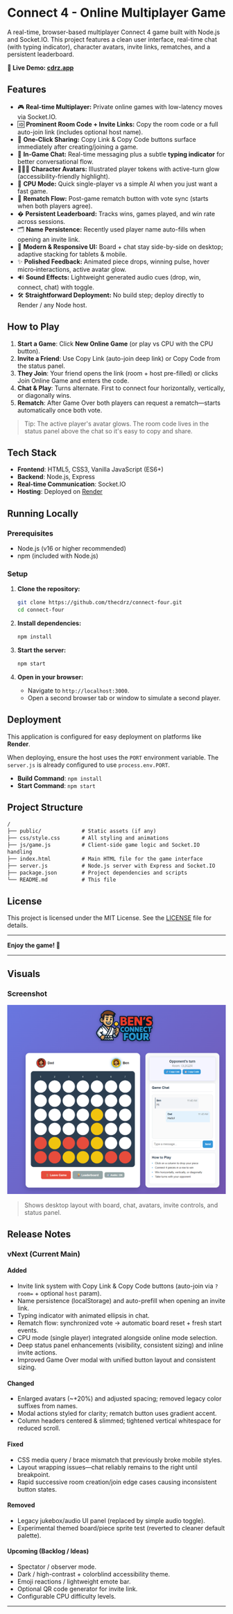 # Connect 4 - Online Multiplayer Game

A real-time, browser-based multiplayer Connect 4 game built with Node.js and Socket.IO. This project features a clean user interface, real-time chat (with typing indicator), character avatars, invite links, rematches, and a persistent leaderboard.

**🚀 Live Demo: [cdrz.app](https://cdrz.app)**

## Features

- 🎮 **Real-time Multiplayer:** Private online games with low-latency moves via Socket.IO.
- 🆔 **Prominent Room Code + Invite Links:** Copy the room code or a full auto-join link (includes optional host name).
- 🔗 **One‑Click Sharing:** Copy Link & Copy Code buttons surface immediately after creating/joining a game.
- 💬 **In-Game Chat:** Real-time messaging plus a subtle **typing indicator** for better conversational flow.
- 🧑‍🤝‍🧑 **Character Avatars:** Illustrated player tokens with active-turn glow (accessibility-friendly highlight).
- 🧠 **CPU Mode:** Quick single-player vs a simple AI when you just want a fast game.
- 🔄 **Rematch Flow:** Post-game rematch button with vote sync (starts when both players agree).
- � **Persistent Leaderboard:** Tracks wins, games played, and win rate across sessions.
- 🗂️ **Name Persistence:** Recently used player name auto-fills when opening an invite link.
- 🎨 **Modern & Responsive UI:** Board + chat stay side-by-side on desktop; adaptive stacking for tablets & mobile.
- ✨ **Polished Feedback:** Animated piece drops, winning pulse, hover micro‑interactions, active avatar glow.
- 🔊 **Sound Effects:** Lightweight generated audio cues (drop, win, connect, chat) with toggle.
- 🛠️ **Straightforward Deployment:** No build step; deploy directly to Render / any Node host.

## How to Play

1. **Start a Game**: Click **New Online Game** (or play vs CPU with the CPU button).
2. **Invite a Friend**: Use Copy Link (auto-join deep link) or Copy Code from the status panel.
3. **They Join**: Your friend opens the link (room + host pre-filled) or clicks Join Online Game and enters the code.
4. **Chat & Play**: Turns alternate. First to connect four horizontally, vertically, or diagonally wins.
5. **Rematch**: After Game Over both players can request a rematch—starts automatically once both vote.

> Tip: The active player's avatar glows. The room code lives in the status panel above the chat so it's easy to copy and share.

## Tech Stack

-   **Frontend**: HTML5, CSS3, Vanilla JavaScript (ES6+)
-   **Backend**: Node.js, Express
-   **Real-time Communication**: Socket.IO
-   **Hosting**: Deployed on [Render](https://render.com)

## Running Locally

### Prerequisites
-   Node.js (v16 or higher recommended)
-   npm (included with Node.js)

### Setup

1.  **Clone the repository:**
    ```bash
    git clone https://github.com/thecdrz/connect-four.git
    cd connect-four
    ```

2.  **Install dependencies:**
    ```bash
    npm install
    ```

3.  **Start the server:**
    ```bash
    npm start
    ```

4.  **Open in your browser:**
    -   Navigate to `http://localhost:3000`.
    -   Open a second browser tab or window to simulate a second player.

## Deployment

This application is configured for easy deployment on platforms like **Render**.

When deploying, ensure the host uses the `PORT` environment variable. The `server.js` is already configured to use `process.env.PORT`.

-   **Build Command**: `npm install`
-   **Start Command**: `npm start`

## Project Structure

```
/
├── public/             # Static assets (if any)
├── css/style.css       # All styling and animations
├── js/game.js          # Client-side game logic and Socket.IO handling
├── index.html          # Main HTML file for the game interface
├── server.js           # Node.js server with Express and Socket.IO
├── package.json        # Project dependencies and scripts
└── README.md           # This file
```

## License

This project is licensed under the MIT License. See the [LICENSE](LICENSE) file for details.

---

**Enjoy the game! 🎉**

---

## Visuals

### Screenshot

![Game Screenshot](assets/ScreenshotDemo.png)

> Shows desktop layout with board, chat, avatars, invite controls, and status panel.

## Release Notes

### vNext (Current Main)
#### Added
- Invite link system with Copy Link & Copy Code buttons (auto-join via `?room=` + optional `host` param).
- Name persistence (localStorage) and auto-prefill when opening an invite link.
- Typing indicator with animated ellipsis in chat.
- Rematch flow: synchronized vote -> automatic board reset + fresh start events.
- CPU mode (single player) integrated alongside online mode selection.
- Deep status panel enhancements (visibility, consistent sizing) and inline invite actions.
- Improved Game Over modal with unified button layout and consistent sizing.

#### Changed
- Enlarged avatars (~+20%) and adjusted spacing; removed legacy color suffixes from names.
- Modal actions styled for clarity; rematch button uses gradient accent.
- Column headers centered & slimmed; tightened vertical whitespace for reduced scroll.

#### Fixed
- CSS media query / brace mismatch that previously broke mobile styles.
- Layout wrapping issues—chat reliably remains to the right until breakpoint.
- Rapid successive room creation/join edge cases causing inconsistent button states.

#### Removed
- Legacy jukebox/audio UI panel (replaced by simple audio toggle).
- Experimental themed board/piece sprite test (reverted to cleaner default palette).

#### Upcoming (Backlog / Ideas)
- Spectator / observer mode.
- Dark / high-contrast + colorblind accessibility theme.
- Emoji reactions / lightweight emote bar.
- Optional QR code generator for invite link.
- Configurable CPU difficulty levels.

---

